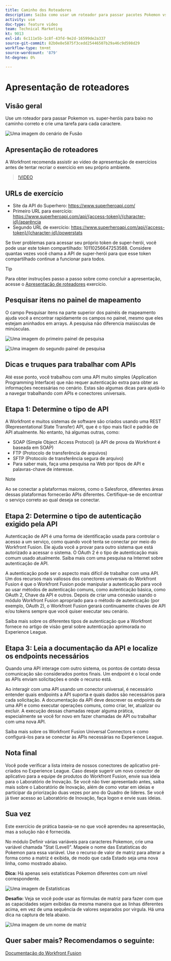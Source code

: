 ```yaml
---
title: Caminho dos Roteadores
description: Saiba como usar um roteador para passar pacotes Pokemon vs. super-heróis pelo caminho correto em [!DNL Adobe Workfront Fusion].
activity: use
doc-type: feature video
team: Technical Marketing
kt: 9013
exl-id: 6c111e5b-1c8f-43fd-9e2d-16599de2a337
source-git-commit: 82b0e8e5875f3cedd25446507b29a46c9d598d29
workflow-type: tm+mt
source-wordcount: '879'
ht-degree: 0%

---
```


# Apresentação de roteadores

## Visão geral

Use um roteador para passar Pokemon vs. super-heróis para baixo no caminho correto e crie uma tarefa para cada caractere.

![Uma imagem do cenário de Fusão](assets/universal-connectors-and-routing-2.png)

## Apresentação de roteadores

A Workfront recomenda assistir ao vídeo de apresentação de exercícios antes de tentar recriar o exercício em seu próprio ambiente.

>[!VIDEO](https://video.tv.adobe.com/v/335272/?quality=12)

## URLs de exercício

* Site da API do Superhero: https://www.superheroapi.com/
* Primeiro URL para exercício: https://www.superheroapi.com/api/{access-token}/{character-id}/aparência
* Segundo URL de exercício: https://www.superheroapi.com/api/{access-token}/{character-id}/powerstats

Se tiver problemas para acessar seu próprio token de super-herói, você pode usar este token compartilhado: 10110256647253588. Considere quantas vezes você chama a API de super-herói para que esse token compartilhado continue a funcionar para todos.

>[!TIP]
>
>Para obter instruções passo a passo sobre como concluir a apresentação, acesse o [Apresentação de roteadores](https://experienceleague.adobe.com/docs/workfront-learn/tutorials-workfront/fusion/exercises/routers.html?lang=en) exercício.


## Pesquisar itens no painel de mapeamento

O campo Pesquisar itens na parte superior dos painéis de mapeamento ajuda você a encontrar rapidamente os campos no painel, mesmo que eles estejam aninhados em arrays. A pesquisa não diferencia maiúsculas de minúsculas.

![Uma imagem do primeiro painel de pesquisa](assets/universal-connectors-and-routing-3.png)

![Uma imagem do segundo painel de pesquisa](assets/universal-connectors-and-routing-4.png)

## Dicas e truques para trabalhar com APIs

Até esse ponto, você trabalhou com uma API muito simples (Application Programming Interface) que não requer autenticação extra para obter as informações necessárias no cenário. Estas são algumas dicas para ajudá-lo a navegar trabalhando com APIs e conectores universais.

## Etapa 1: Determine o tipo de API

A Workfront e muitos sistemas de software são criados usando uma REST (Representational State Transfer) API, que é o tipo mais fácil e padrão de API atualmente. No entanto, há algumas outras, como:

* SOAP (Simple Object Access Protocol) (a API de prova da Workfront é baseada em SOAP)
* FTP (Protocolo de transferência de arquivos)
* SFTP (Protocolo de transferência segura de arquivo)
* Para saber mais, faça uma pesquisa na Web por tipos de API e palavras-chave de interesse.

>[!NOTE]
>
>Ao se conectar a plataformas maiores, como o Salesforce, diferentes áreas dessas plataformas fornecerão APIs diferentes. Certifique-se de encontrar o serviço correto ao qual deseja se conectar.

## Etapa 2: Determine o tipo de autenticação exigido pela API

Autenticação de API é uma forma de identificação usada para controlar o acesso a um serviço, como quando você tenta se conectar por meio do Workfront Fusion. Ele ajuda você a provar para outro sistema que está autorizado a acessar o sistema. O OAuth 2 é o tipo de autenticação mais comum usado atualmente. Saiba mais com uma pesquisa na Internet sobre autenticação de API.

A autenticação pode ser o aspecto mais difícil de trabalhar com uma API. Um dos recursos mais valiosos dos conectores universais do Workfront Fusion é que o Workfront Fusion pode manipular a autenticação para você ao usar métodos de autenticação comuns, como autenticação básica, como OAuth 2, Chave da API e outros. Depois de criar uma conexão usando o módulo Workfront Fusion apropriado para o método de autenticação (por exemplo, OAuth 2), o Workfront Fusion gerará continuamente chaves de API e/ou tokens sempre que você quiser executar seu cenário.

Saiba mais sobre os diferentes tipos de autenticação que a Workfront fornece no artigo de visão geral sobre autenticação aprimorada no Experience League.

## Etapa 3: Leia a documentação da API e localize os endpoints necessários

Quando uma API interage com outro sistema, os pontos de contato dessa comunicação são considerados pontos finais. Um endpoint é o local onde as APIs enviam solicitações e onde o recurso está.

Ao interagir com uma API usando um conector universal, é necessário entender quais endpoints a API suporta e quais dados são necessários para cada solicitação. A documentação da API deve descrever os endpoints de uma API e como executar operações comuns, como criar, ler, atualizar ou excluir. A execução dessas chamadas requer alguma prática, especialmente se você for novo em fazer chamadas de API ou trabalhar com uma nova API.

Saiba mais sobre os Workfront Fusion Universal Connectors e como configurá-los para se conectar às APIs necessárias no Experience League.

## Nota final

Você pode verificar a lista inteira de nossos conectores de aplicativo pré-criados no Experience League. Caso deseje sugerir um novo conector de aplicativo para a equipe de produtos do Workfront Fusion, envie sua ideia para o Laboratório de Inovação. Se você não tiver apresentado antes, saiba mais sobre o Laboratório de Inovação, além de como votar em ideias e participar da priorização duas vezes por ano do Quadro de líderes. Se você já tiver acesso ao Laboratório de Inovação, faça logon e envie suas ideias.

## Sua vez

Este exercício de prática baseia-se no que você aprendeu na apresentação, mas a solução não é fornecida.

No módulo Definir várias variáveis para caracteres Pokemon, crie uma variável chamada &quot;Stat (Level)&quot;. Mapeie o nome das Estatísticas do Pokemon para essa variável. Use o recurso de valor de matriz para alterar a forma como a matriz é exibida, de modo que cada Estado seja uma nova linha, como mostrado abaixo.

**Dica:** Há apenas seis estatísticas Pokemon diferentes com um nível correspondente.

![Uma imagem de Estatísticas](assets/universal-connectors-and-routing-5.png)

**Desafio:** Veja se você pode usar as fórmulas de matriz para fazer com que as capacidades sejam exibidas da mesma maneira que as linhas diferentes acima, em vez de uma sequência de valores separados por vírgula. Há uma dica na captura de tela abaixo.

![Uma imagem de um nome de matriz](assets/universal-connectors-and-routing-6.png)

## Quer saber mais? Recomendamos o seguinte:

[Documentação do Workfront Fusion](https://experienceleague.adobe.com/docs/workfront/using/adobe-workfront-fusion/workfront-fusion-2.html?lang=en)
